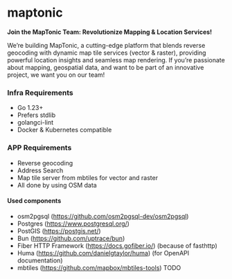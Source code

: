 # maptonic

**Join the MapTonic Team: Revolutionize Mapping & Location Services!**

We’re building MapTonic, a cutting-edge platform that blends reverse geocoding with dynamic map tile services (vector & raster), providing powerful location insights and seamless map rendering. If you’re passionate about mapping, geospatial data, and want to be part of an innovative project, we want you on our team!


### Infra Requirements

- Go 1.23+
- Prefers stdlib
- golangci-lint
- Docker & Kubernetes compatible

### APP Requirements

- Reverse geocoding
- Address Search
- Map tile server from mbtiles for vector and raster
- All done by using OSM data

#### Used components
- osm2pgsql (https://github.com/osm2pgsql-dev/osm2pgsql)
- Postgres (https://www.postgresql.org/)
- PostGIS (https://postgis.net/)
- Bun (https://github.com/uptrace/bun)
- Fiber HTTP Framework (https://docs.gofiber.io/) (because of fasthttp)
- Huma (https://github.com/danielgtaylor/huma) (for OpenAPI documentation)
- mbtiles (https://github.com/mapbox/mbtiles-tools) TODO
